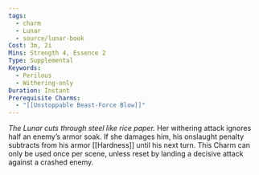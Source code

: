 ```yaml
---
tags:
  - charm
  - Lunar
  - source/lunar-book
Cost: 3m, 2i
Mins: Strength 4, Essence 2
Type: Supplemental
Keywords:
  - Perilous
  - Withering-only
Duration: Instant
Prerequisite Charms:
  - "[[Unstoppable Beast-Force Blow]]"
---
```

*The Lunar cuts through steel like rice paper.*
Her withering attack ignores half an enemy’s armor soak. If she damages him, his onslaught penalty subtracts from his armor [[Hardness]] until his next turn. This Charm can only be used once per scene, unless reset by landing a decisive attack against a crashed enemy.